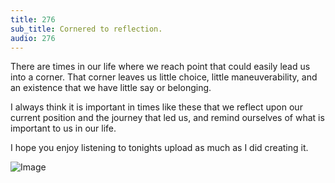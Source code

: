 ```yaml
---
title: 276
sub_title: Cornered to reflection.
audio: 276
---
```


There are times in our life where we reach point that could easily lead us into a corner. That corner leaves us little choice, little maneuverability, and an existence that we have little say or belonging.

I always think it is important in times like these that we reflect upon our current position and the journey that led us, and remind ourselves of what is important to us in our life.

I hope you enjoy listening to tonights upload as much as I did creating it.

![Image](/assets/img/Snd-276.png)